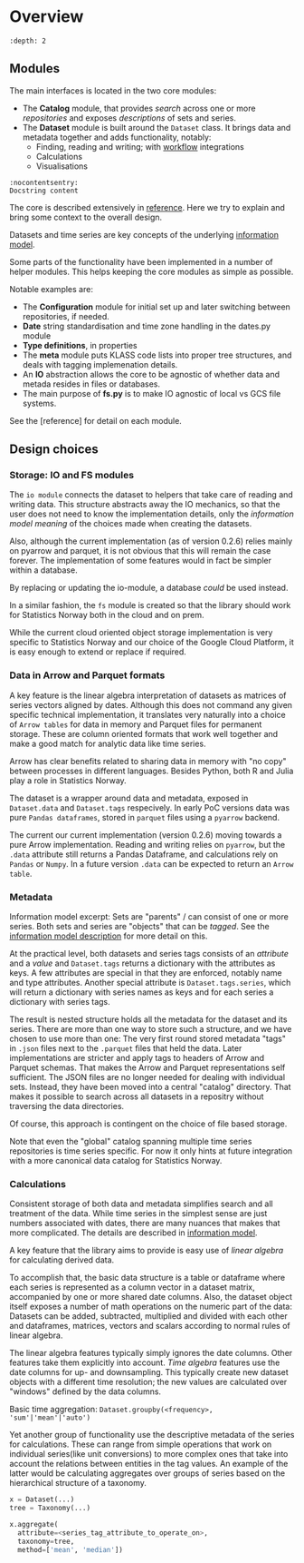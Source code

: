 # Overview

```{contents} Table of Contents
:depth: 2
```

## Modules

The main interfaces is located in the two core modules:

 * The **Catalog** module, that provides *search* across one or more *repositories* and exposes *descriptions* of sets and series.
 * The **Dataset** module is built around the  `Dataset` class. It brings data and metadata together and adds functionality, notably:
   * Finding, reading and writing; with [workflow](workflow.md) integrations
   * Calculations
   * Visualisations

```{py:class} dataset.Dataset
:nocontentsentry:
Docstring content
```

The core is described extensively in [reference](reference.md). Here we try to explain and bring some context to the overall design.

Datasets and time series are key concepts of the underlying [information model](info-model.md).

Some parts of the functionality have been implemented in a number of helper modules. This helps keeping the core modules as simple as possible.

Notable examples are:

 * The **Configuration** module for initial set up and later switching between repositories, if needed.
 * **Date** string standardisation and time zone handling in the dates.py module
 * **Type definitions**, in properties
 * The **meta** module puts KLASS code lists into proper tree structures, and deals with tagging implemenation details.
 * An **IO** abstraction allows the core to be agnostic of whether data and metada resides in files or databases.
 * The main purpose of **fs.py** is to make IO agnostic of local vs GCS file systems.

See the [reference] for detail on each module.


## Design choices

### Storage: IO and FS modules

The `io module` connects the dataset to helpers that take care of reading and writing data. This structure abstracts away the IO mechanics, so that the user does not need to know the implementation details, only the _information model meaning_ of the choices made when creating the datasets.

Also, although the current implementation (as of version 0.2.6) relies mainly on pyarrow and parquet, it is not obvious that this will remain the case forever. The implementation of some features would in fact be simpler within a database.

By replacing or updating the io-module, a database *could* be used instead.

In a similar fashion, the `fs` module is created so that the library should work for Statistics Norway both in the cloud and on prem.

While the current cloud oriented object storage implementation is very specific to Statistics Norway and our choice of the Google Cloud Platform, it is easy enough to extend or replace if required.

### Data in Arrow and Parquet formats

A key feature is the linear algebra interpretation of datasets as matrices of series vectors aligned by dates.
Although this does not command any given specific technical implementation, it translates very naturally into a choice of `Arrow tables` for data in memory and Parquet files for permanent storage. These are column oriented formats that work well together and make a good match for analytic data like time series.

Arrow has clear benefits related to sharing data in memory with "no copy" between processes in different languages.
Besides Python, both R and Julia play a role in Statistics Norway.

The dataset is a wrapper around data and metadata, exposed in `Dataset.data` and `Dataset.tags` respecively.
In early PoC versions data was pure `Pandas dataframes`, stored in `parquet` files using a `pyarrow` backend.

The current our current implementation (version 0.2.6) moving towards a pure Arrow implementation.
Reading and writing relies on `pyarrow`, but the `.data` attribute still returns a Pandas Dataframe,
and calculations rely on `Pandas` or `Numpy`.
In a future version `.data` can be expected to return an `Arrow table`.

### Metadata

Information model excerpt: Sets are "parents" / can consist of one or more series. Both sets and series are "objects" that can be *tagged*. See the [information model description](info-model.md) for more detail on this.

At the practical level, both datasets and series tags consists of an *attribute* and a *value* and `Dataset.tags` returns a dictionary with the attributes as keys. A few attributes are special in that they are enforced, notably name and type attributes. Another special attribute is `Dataset.tags.series`, which will return a dictionary with series names as keys and for each series a dictionary with series tags.

The result is  nested structure holds all the metadata for the dataset and its series.
There are more than one way to store such a structure, and we have chosen to use more than one:
The very first round stored metadata "tags" in `.json` files next to the `.parquet` files that held the data.
Later implementations are stricter and apply tags to headers of Arrow and Parquet schemas. That makes the Arrow and Parquet representations self sufficient.
The JSON files are no longer needed for dealing with individual sets.
Instead, they have been moved into a central "catalog" directory. That makes it possible to search across all datasets in a repositry without traversing the data directories.

Of course, this approach is contingent on the choice of file based storage.

Note that even the "global" catalog spanning multiple time series repositories is time series specific. For now it only hints at future integration with a more canonical data catalog for Statistics Norway.

### Calculations

Consistent storage of both data and metadata simplifies search and all treatment of the data.
While time series in the simplest sense are just numbers associated with dates, there are many nuances that makes that more complicated.
The details are described in [information model](info-model.md).

A key feature that the library aims to provide is easy use of *linear algebra* for calculating derived data.

To accomplish that, the basic data structure is a table or dataframe where each series is represented as a column vector in a dataset matrix, accompanied by one or more shared date columns.
Also, the dataset object itself exposes a number of math operations on the numeric part of the data:
Datasets can be added, subtracted, multiplied and divided with each other and dataframes, matrices, vectors and scalars according to normal rules of linear algebra.

The linear algebra features typically simply ignores the date columns. Other features take them explicitly into account.
*Time algebra* features use the date columns for up- and downsampling.
This typically create new dataset objects with a different time resolution;
the new values are calculated over "windows" defined by the data columns.

Basic time aggregation:
`Dataset.groupby(<frequency>, 'sum'|'mean'|'auto')`

Yet another group of functionality use the descriptive metadata of the series for calculations. These can range from simple operations that work on individual series(like unit conversions) to more complex ones that take into account the relations between entities in the tag values. An example of the latter would be calculating aggregates over groups of series based on the hierarchical structure of a taxonomy.

```python
x = Dataset(...)
tree = Taxonomy(...)

x.aggregate(
  attribute=<series_tag_attribute_to_operate_on>,
  taxonomy=tree,
  method=['mean', 'median'])
```
